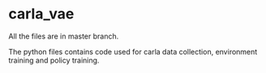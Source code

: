 # carla_vae

All the files are in master branch.

The python files contains code used for carla data collection, environment training and policy training.
